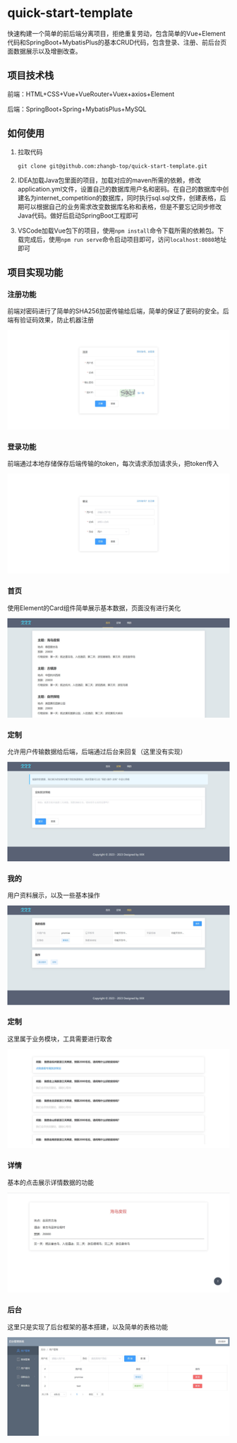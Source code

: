 # quick-start-template
快速构建一个简单的前后端分离项目，拒绝重复劳动，包含简单的Vue+Element代码和SpringBoot+MybatisPlus的基本CRUD代码，包含登录、注册、前后台页面数据展示以及增删改查。



## 项目技术栈

前端：HTML+CSS+Vue+VueRouter+Vuex+axios+Element

后端：SpringBoot+Spring+MybatisPlus+MySQL



## 如何使用

1. 拉取代码

   ```cobol
   git clone git@github.com:zhangb-top/quick-start-template.git
   ```

2. IDEA加载Java包里面的项目，加载对应的maven所需的依赖，修改application.yml文件，设置自己的数据库用户名和密码。在自己的数据库中创建名为internet_competition的数据库，同时执行sql.sql文件，创建表格，后期可以根据自己的业务需求改变数据库名称和表格，但是不要忘记同步修改Java代码。做好后启动SpringBoot工程即可

3. VSCode加载Vue包下的项目，使用`npm install`命令下载所需的依赖包。下载完成后，使用`npm run serve`命令启动项目即可，访问`localhost:8080`地址即可



## 项目实现功能

### 注册功能

前端对密码进行了简单的SHA256加密传输给后端，简单的保证了密码的安全。后端有验证码效果，防止机器注册

![register](./img/register.jpg)

### 登录功能

前端通过本地存储保存后端传输的token，每次请求添加请求头，把token传入

![login](./img/login.jpg)

### 首页

使用Element的Card组件简单展示基本数据，页面没有进行美化

![index](./img/index.jpg)

### 定制

允许用户传输数据给后端，后端通过后台来回复（这里没有实现）

![customize](./img/customize.jpg)

### 我的

用户资料展示，以及一些基本操作

![my](./img/my.jpg)

### 定制

这里属于业务模块，工具需要进行取舍

![question-detail](./img/question-detail.jpg)

### 详情

基本的点击展示详情数据的功能

![detail](./img/detail.jpg)

### 后台

这里只是实现了后台框架的基本搭建，以及简单的表格功能

![user](./img/user.jpg)
